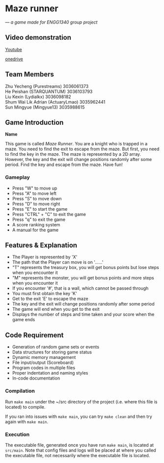 # Maze runner
*— a game made for ENGG1340 group project*

## Video demonstration
[Youtube](https://youtu.be/xPtkwtKMitk)


[onedrive](https://connecthkuhk-my.sharepoint.com/:v:/g/personal/u3606137_connect_hku_hk/EUOnSX3zZLRHurOyNcDSTXsBI7SFqzsiKEaizfab2SvWtQ?nav=eyJyZWZlcnJhbEluZm8iOnsicmVmZXJyYWxBcHAiOiJPbmVEcml2ZUZvckJ1c2luZXNzIiwicmVmZXJyYWxBcHBQbGF0Zm9ybSI6IldlYiIsInJlZmVycmFsTW9kZSI6InZpZXciLCJyZWZlcnJhbFZpZXciOiJNeUZpbGVzTGlua0RpcmVjdCJ9fQ&e=NGoU4W)


## Team Members

Zhu Yecheng (Purestreams) 3036061373 \
He Peishan (STARQUANTUM) 3036103793\
Liu Kexin (Lydialkx) 3036098182\
Shum Wai Lik Adrian (ActuaryLmao) 3035962441 \
Sun Mingyue (Mingyue13) 3035988615 

## Game Introduction
**Name**

This game is called *Maze Runner*.
You are a knight who is trapped in a maze. You need to find the exit to escape from the maze. But first, you need to find the key in the maze. 
The maze is represented by a 2D array.
However, the key and the exit will change positions randomly after some period. Find the key and escape from the maze. Have fun! 


### Gameplay
- Press "W" to move up
- Press "A" to move left
- Press "S" to move down
- Press "D" to move right
- Press "E" to start the game
- Press "CTRL" + "C" to exit the game
- Press "q" to exit the game
- A score ranking system
- A manual for the game

## Features & Explanation
- The Player is represented by 'X'
- The path that the Player can move is on '......'
- "T" represents the treasury box, you will get bonus points but lose steps when you encounter it
- "M" represents the monster, you will get bonus points and more steps when you encounter it
- If you encounter '#', that is a wall, which cannot be passed through
- You must first obtain the key 'K'
- Get to the exit 'E' to escape the maze
- The key and the exit will change positions randomly after some period
- The game will end when you get to the exit
- Displays the number of steps and time taken and your score when the game ends
  
## Code Requirement
- Generation of random game sets or events
- Data structures for storing game status
- Dynamic memory management
- File input/output (Scoreboard)
- Program codes in multiple files
- Proper indentation and naming styles
- In-code documentation

### Compilation
Run `make main` under the ~/src directory of the project (i.e. where this file is located) to compile.

If you ran into issues with `make main`, you can try `make clean` and then try again with `make main`.

### Execution
The executable file, generated once you have run `make main`, is located at `src/main`. Note that config files and logs will be placed at where you called the executable file, not necessarily where the executable file is located.

